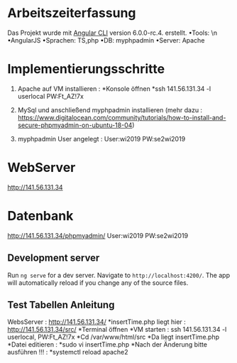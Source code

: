 # Arbeitszeiterfassung
Das Projekt wurde mit  [Angular CLI](https://github.com/angular/angular-cli) version 6.0.0-rc.4. erstellt.
•Tools: \n
•AngularJS
•Sprachen: TS,php
•DB: myphpadmin
•Server: Apache

# Implementierungsschritte 
1. Apache auf VM installieren : 
 *Konsole öffnen 
 *ssh 141.56.131.34 -l userlocal
  PW:Ft_AZ!7x
2. MySql und anschließend myphpadmin installieren (mehr dazu : https://www.digitalocean.com/community/tutorials/how-to-install-and-secure-phpmyadmin-on-ubuntu-18-04)

3. myphpadmin User angelegt : 
      User:wi2019
      PW:se2wi2019



# WebServer
http://141.56.131.34

# Datenbank
http://141.56.131.34/phpmyadmin/
 User:wi2019
 PW:se2wi2019
 

## Development server

Run `ng serve` for a dev server. Navigate to `http://localhost:4200/`. The app will automatically reload if you change any of the source files.


## Test Tabellen Anleitung 
WebsServer :
http://141.56.131.34/
*insertTime.php liegt hier :
http://141.56.131.34/src/
*Terminal öffnen
*VM starten : 
ssh 141.56.131.34 -l userlocal,
PW:Ft_AZ!7x
*Cd /var/www/html/src
*Da liegt insertTime.php
*Datei editieren : 
*sudo vi insertTime.php
*Nach der Änderung bitte ausführen !!! :
*systemctl reload apache2

